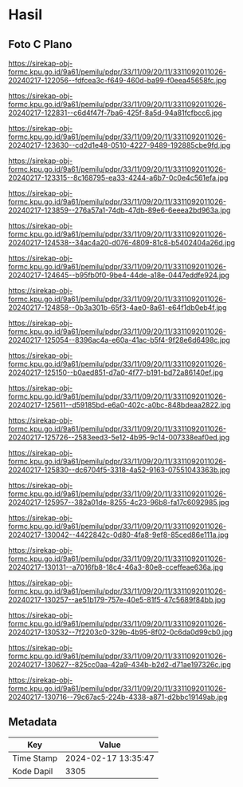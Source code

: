 # Hasil

## Foto C Plano

https://sirekap-obj-formc.kpu.go.id/9a61/pemilu/pdpr/33/11/09/20/11/3311092011026-20240217-122056--fdfcea3c-f649-460d-ba99-f0eea45658fc.jpg

https://sirekap-obj-formc.kpu.go.id/9a61/pemilu/pdpr/33/11/09/20/11/3311092011026-20240217-122831--c6d4f47f-7ba6-425f-8a5d-94a81fcfbcc6.jpg

https://sirekap-obj-formc.kpu.go.id/9a61/pemilu/pdpr/33/11/09/20/11/3311092011026-20240217-123630--cd2d1e48-0510-4227-9489-192885cbe9fd.jpg

https://sirekap-obj-formc.kpu.go.id/9a61/pemilu/pdpr/33/11/09/20/11/3311092011026-20240217-123315--8c168795-ea33-4244-a6b7-0c0e4c561efa.jpg

https://sirekap-obj-formc.kpu.go.id/9a61/pemilu/pdpr/33/11/09/20/11/3311092011026-20240217-123859--276a57a1-74db-47db-89e6-6eeea2bd963a.jpg

https://sirekap-obj-formc.kpu.go.id/9a61/pemilu/pdpr/33/11/09/20/11/3311092011026-20240217-124538--34ac4a20-d076-4809-81c8-b5402404a26d.jpg

https://sirekap-obj-formc.kpu.go.id/9a61/pemilu/pdpr/33/11/09/20/11/3311092011026-20240217-124645--b95fb0f0-9be4-44de-a18e-0447eddfe924.jpg

https://sirekap-obj-formc.kpu.go.id/9a61/pemilu/pdpr/33/11/09/20/11/3311092011026-20240217-124858--0b3a301b-65f3-4ae0-8a61-e64f1db0eb4f.jpg

https://sirekap-obj-formc.kpu.go.id/9a61/pemilu/pdpr/33/11/09/20/11/3311092011026-20240217-125054--8396ac4a-e60a-41ac-b5f4-9f28e6d6498c.jpg

https://sirekap-obj-formc.kpu.go.id/9a61/pemilu/pdpr/33/11/09/20/11/3311092011026-20240217-125150--b0aed851-d7a0-4f77-b191-bd72a86140ef.jpg

https://sirekap-obj-formc.kpu.go.id/9a61/pemilu/pdpr/33/11/09/20/11/3311092011026-20240217-125611--d59185bd-e6a0-402c-a0bc-848bdeaa2822.jpg

https://sirekap-obj-formc.kpu.go.id/9a61/pemilu/pdpr/33/11/09/20/11/3311092011026-20240217-125726--2583eed3-5e12-4b95-9c14-007338eaf0ed.jpg

https://sirekap-obj-formc.kpu.go.id/9a61/pemilu/pdpr/33/11/09/20/11/3311092011026-20240217-125830--dc6704f5-3318-4a52-9163-07551043363b.jpg

https://sirekap-obj-formc.kpu.go.id/9a61/pemilu/pdpr/33/11/09/20/11/3311092011026-20240217-125957--382a01de-8255-4c23-96b8-fa17c6092985.jpg

https://sirekap-obj-formc.kpu.go.id/9a61/pemilu/pdpr/33/11/09/20/11/3311092011026-20240217-130042--4422842c-0d80-4fa8-9ef8-85ced86e111a.jpg

https://sirekap-obj-formc.kpu.go.id/9a61/pemilu/pdpr/33/11/09/20/11/3311092011026-20240217-130131--a7016fb8-18c4-46a3-80e8-cceffeae636a.jpg

https://sirekap-obj-formc.kpu.go.id/9a61/pemilu/pdpr/33/11/09/20/11/3311092011026-20240217-130257--ae51b179-757e-40e5-81f5-47c5689f84bb.jpg

https://sirekap-obj-formc.kpu.go.id/9a61/pemilu/pdpr/33/11/09/20/11/3311092011026-20240217-130532--7f2203c0-329b-4b95-8f02-0c6da0d99cb0.jpg

https://sirekap-obj-formc.kpu.go.id/9a61/pemilu/pdpr/33/11/09/20/11/3311092011026-20240217-130627--825cc0aa-42a9-434b-b2d2-d71ae197326c.jpg

https://sirekap-obj-formc.kpu.go.id/9a61/pemilu/pdpr/33/11/09/20/11/3311092011026-20240217-130716--79c67ac5-224b-4338-a871-d2bbc19149ab.jpg


## Metadata

| Key        | Value               |
| ---------- | ------------------- |
| Time Stamp | 2024-02-17 13:35:47 |
| Kode Dapil | 3305                |



